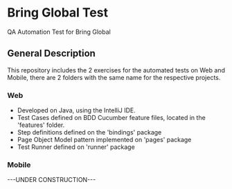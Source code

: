 # Bring Global Test
QA Automation Test for Bring Global

## General Description
This repository includes the 2 exercises for the automated tests on Web and Mobile, there are 2 folders with the same name for the respective projects.

### Web

- Developed on Java, using the IntelliJ IDE.
- Test Cases defined on BDD Cucumber feature files, located in the 'features' folder.
- Step definitions defined on the 'bindings' package
- Page Object Model pattern implemented on 'pages' package
- Test Runner defined on 'runner' package

### Mobile

---UNDER CONSTRUCTION---